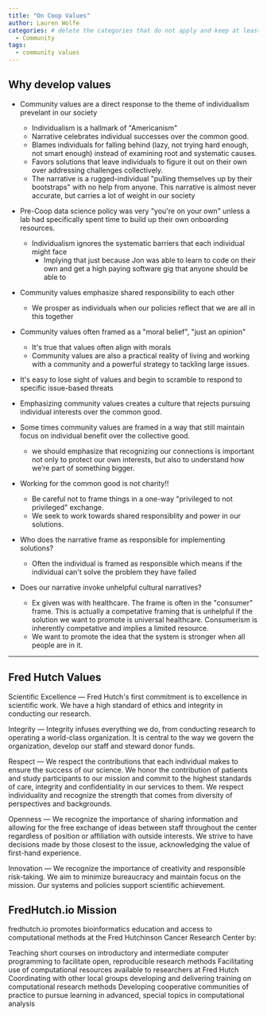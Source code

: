 ```yaml
---
title: "On Coop Values"
author: Lauren Wolfe
categories: # delete the categories that do not apply and keep at least one
  - Community
tags:
  - community values
---
```


## Why develop values

* Community values are a direct response to the theme of individualism prevelant in our society
  * Individualism is a hallmark of "Americanism"
  * Narrative celebrates individual successes over the common good.
  * Blames individuals for falling behind (lazy, not trying hard enough, not smart enough) instead of examining root and systematic causes.
  * Favors solutions that leave individuals to figure it out on their own over addressing challenges collectively.
  * The narrative is a rugged-individual "pulling themselves up by their bootstraps" with no help from anyone. This narrative is almost never accurate, but carries a lot of weight in our society
   
* Pre-Coop data science policy was very "you're on your own" unless a lab had specifically spent time to build up their own onboarding resources.
  * Individualism ignores the systematic barriers that each individual might face
    * Implying that just because Jon was able to learn to code on their own and get a high paying software gig that anyone should be able to

* Community values emphasize shared responsibility to each other
  * We prosper as individuals when our policies reflect that we are all in this together
  
* Community values often framed as a "moral belief", "just an opinion"
  * It's true that values often align with morals
  * Community values are also a practical reality of living and working with a community and a powerful strategy to tackling large issues.

* It's easy to lose sight of values and begin to scramble to respond to specific issue-based threats
* Emphasizing community values creates a culture that rejects pursuing individual interests over the common good.

* Some times community values are framed in a way that still maintain focus on individual benefit over the collective good.
  * we should emphasize that recognizing our connections is important not only to protect our own interests, but also to understand how we’re part of something bigger. 

* Working for the common good is not charity!!
  * Be careful not to frame things in a one-way "privileged to not privileged" exchange.
  * We seek to work towards shared responsiblity and power in our solutions.

* Who does the narrative frame as responsible for implementing solutions?
  * Often the individual is framed as responsible which means if the individual can't solve the problem they have failed
* Does our narrative invoke unhelpful cultural narratives?
  * Ex given was with healthcare. The frame is often in the "consumer" frame. This is actually a competative framing that is unhelpful if the solution we want to promote is universal healthcare. Consumerism is inherently competative and implies a limited resource. 
  * We want to promote the idea that the system is stronger when all people are in it.

---

## Fred Hutch Values
Scientific Excellence — Fred Hutch's first commitment is to excellence in scientific work. We have a high standard of ethics and integrity in conducting our research.

Integrity — Integrity infuses everything we do, from conducting research to operating a world-class organization. It is central to the way we govern the organization, develop our staff and steward donor funds.

Respect — We respect the contributions that each individual makes to ensure the success of our science. We honor the contribution of patients and study participants to our mission and commit to the highest standards of care, integrity and confidentiality in our services to them. We respect individuality and recognize the strength that comes from diversity of perspectives and backgrounds.

Openness — We recognize the importance of sharing information and allowing for the free exchange of ideas between staff throughout the center regardless of position or affiliation with outside interests. We strive to have decisions made by those closest to the issue, acknowledging the value of first-hand experience.

Innovation — We recognize the importance of creativity and responsible risk-taking. We aim to minimize bureaucracy and maintain focus on the mission. Our systems and policies support scientific achievement.

## FredHutch.io Mission

fredhutch.io promotes bioinformatics education and access to computational methods at the Fred Hutchinson Cancer Research Center by:

Teaching short courses on introductory and intermediate computer programming to facilitate open, reproducible research methods
Facilitating use of computational resources available to researchers at Fred Hutch
Coordinating with other local groups developing and delivering training on computational research methods
Developing cooperative communities of practice to pursue learning in advanced, special topics in computational analysis

